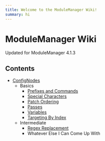 ```yaml
---
title: Welcome to the ModuleManager Wiki!
summary: hi
---
```

# ModuleManager Wiki

Updated for ModuleManager 4.1.3

## Contents
* [ConfigNodes](confignodes.md)
    * Basics
        * [Prefixes and Commands](basics/prefixes-cmds.md)
        * [Special Characters](basics/specialchars.md)
        * [Patch Ordering](basics/ordering.md)
        * [Passes](basics/passes.md)
        * [Variables](basics/variables.md)
        * [Targeting By Index](basics/targetbyindex.md)
    * Intermediate
        * [Regex Replacement](intermediate/regex.md)
        * Whatever Else I Can Come Up With